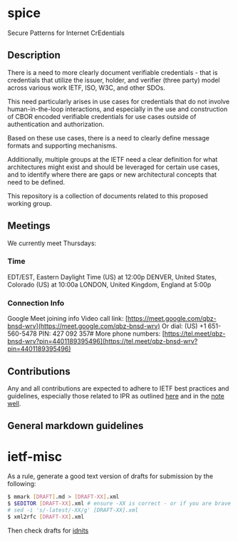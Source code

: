 # spice

Secure Patterns for Internet CrEdentials

## Description

There is a need to more clearly document verifiable credentials - that is 
credentials that utilize the issuer, holder, and verifier (three party) 
model across various work IETF, ISO, W3C, and other SDOs.  

This need particularly arises in use cases for credentials that do not
involve human-in-the-loop interactions, and  especially in the use and 
construction of CBOR encoded verifiable credentials for use cases outside 
of authentication and authorization.

Based on these use cases, there is a need to clearly define message
formats and supporting mechanisms.  

Additionally, multiple groups at the IETF need a clear definition for
what architectures might exist and should be leveraged for certain use
cases, and to identify where there are gaps or new architectural
concepts that need to be defined.

This repository is a collection of documents related to this proposed
working group.

## Meetings

We currently meet Thursdays:

### Time

EDT/EST, Eastern Daylight Time (US) at 12:00p
DENVER, United States, Colorado (US) at 10:00a
LONDON, United Kingdom, England at 5:00p

### Connection Info

Google Meet joining info
Video call link: [https://meet.google.com/qbz-bnsd-wrv](https://meet.google.com/qbz-bnsd-wrv)
Or dial: ‪(US) +1 651-560-5478‬ PIN: ‪427 092 357‬#
More phone numbers: [https://tel.meet/qbz-bnsd-wrv?pin=4401189395496](https://tel.meet/qbz-bnsd-wrv?pin=4401189395496)

## Contributions

Any and all contributions are expected to adhere to IETF best practices
and guidelines, especially those related to IPR as outlined
[here](https://www.ietf.org/standards/ipr/) and in the [note
well](https://www.ietf.org/about/note-well/).

## General markdown guidelines

# ietf-misc

As a rule, generate a good text version of drafts for submission by the
following:

```bash
$ mmark [DRAFT].md > [DRAFT-XX].xml
$ $EDITOR [DRAFT-XX].xml # ensure -XX is correct - or if you are brave \
# sed -i 's/-latest/-XX/g' [DRAFT-XX].xml
$ xml2rfc [DRAFT-XX].xml
```

Then check drafts for [idnits](https://author-tools.ietf.org/idnits)
